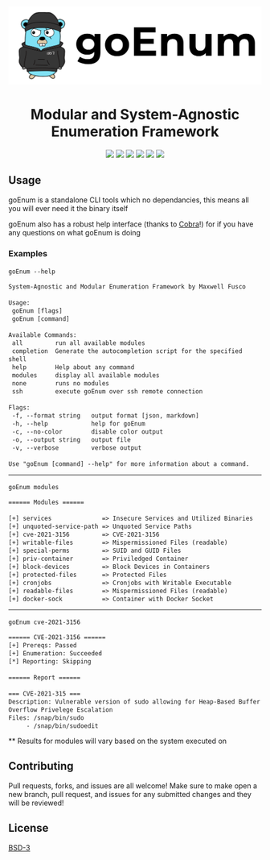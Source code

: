 <img src="/assets/goenum_banner.png">
<h1  align="center" style="border-bottom">
  Modular and System-Agnostic Enumeration Framework
</h1>

<div align="center">
  <img src="https://img.shields.io/github/go-mod/go-version/goEnum/goEnum?color=green">
  <img src="https://img.shields.io/github/release/goEnum/goEnum.svg">
  <img src="https://img.shields.io/github/license/goEnum/goEnum">
  <img src="https://img.shields.io/github/stars/goEnum/goEnum?color=yellow">
  <img src="https://img.shields.io/badge/nil-is%20goated-orange">
  <img src="https://img.shields.io/badge/built%20with-🤍-red">
</div>


## Usage

goEnum is a standalone CLI tools which no dependancies, this means all you will ever need it the binary itself

goEnum also has a robust help interface (thanks to [Cobra](https://github.com/spf13/cobra)!) for if you have any questions on what goEnum is doing

### Examples
 `goEnum --help`

 ```
System-Agnostic and Modular Enumeration Framework by Maxwell Fusco

Usage:
  goEnum [flags]
  goEnum [command]

Available Commands:
  all         run all available modules
  completion  Generate the autocompletion script for the specified shell
  help        Help about any command
  modules     display all available modules
  none        runs no modules
  ssh         execute goEnum over ssh remote connection

Flags:
  -f, --format string   output format [json, markdown]
  -h, --help            help for goEnum
  -c, --no-color        disable color output
  -o, --output string   output file
  -v, --verbose         verbose output

Use "goEnum [command] --help" for more information about a command.
 ```
 
***

`goEnum modules`

```
====== Modules ======

[+] services              => Insecure Services and Utilized Binaries
[+] unquoted-service-path => Unquoted Service Paths
[+] cve-2021-3156         => CVE-2021-3156
[+] writable-files        => Mispermissioned Files (readable)
[+] special-perms         => SUID and GUID Files
[+] priv-container        => Priviledged Container
[+] block-devices         => Block Devices in Containers
[+] protected-files       => Protected Files
[+] cronjobs              => Cronjobs with Writable Executable
[+] readable-files        => Mispermissioned Files (readable)
[+] docker-sock           => Container with Docker Socket
```

***

`goEnum cve-2021-3156`

```
====== CVE-2021-3156 ======
[+] Prereqs: Passed
[+] Enumeration: Succeeded
[*] Reporting: Skipping

====== Report ======

=== CVE-2021-315 ===
Description: Vulnerable version of sudo allowing for Heap-Based Buffer Overflow Privelege Escalation
Files: /snap/bin/sudo
     - /snap/bin/sudoedit
```
** Results for modules will vary based on the system executed on

## Contributing

Pull requests, forks, and issues are all welcome! Make sure to make open a new branch, pull request, and issues for any submitted changes and they will be reviewed!

## License

[BSD-3](https://opensource.org/licenses/BSD-3-Clause)